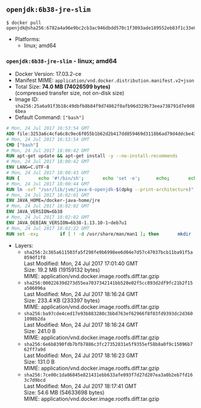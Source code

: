 ## `openjdk:6b38-jre-slim`

```console
$ docker pull openjdk@sha256:6782a4a96e9bc2cb3ac946dbdd570c1f3093ade189552eb83f1c33e0d9d861c2
```

-	Platforms:
	-	linux; amd64

### `openjdk:6b38-jre-slim` - linux; amd64

-	Docker Version: 17.03.2-ce
-	Manifest MIME: `application/vnd.docker.distribution.manifest.v2+json`
-	Total Size: **74.0 MB (74026599 bytes)**  
	(compressed transfer size, not on-disk size)
-	Image ID: `sha256:25a6a91f3b18c49dbfb8b84f9d74862f0afb96d329b73eea738791d7e9d86bea`
-	Default Command: `["bash"]`

```dockerfile
# Mon, 24 Jul 2017 16:53:54 GMT
ADD file:3253a6c4cfa6c8c9ec6f055b1b62d2b417dd859469d3118b6ad79d4ddcbe4338 in / 
# Mon, 24 Jul 2017 16:53:54 GMT
CMD ["bash"]
# Mon, 24 Jul 2017 18:00:42 GMT
RUN apt-get update && apt-get install -y --no-install-recommends 		bzip2 		unzip 		xz-utils 	&& rm -rf /var/lib/apt/lists/*
# Mon, 24 Jul 2017 18:00:42 GMT
ENV LANG=C.UTF-8
# Mon, 24 Jul 2017 18:00:43 GMT
RUN { 		echo '#!/bin/sh'; 		echo 'set -e'; 		echo; 		echo 'dirname "$(dirname "$(readlink -f "$(which javac || which java)")")"'; 	} > /usr/local/bin/docker-java-home 	&& chmod +x /usr/local/bin/docker-java-home
# Mon, 24 Jul 2017 18:00:44 GMT
RUN ln -svT "/usr/lib/jvm/java-6-openjdk-$(dpkg --print-architecture)" /docker-java-home
# Mon, 24 Jul 2017 18:02:01 GMT
ENV JAVA_HOME=/docker-java-home/jre
# Mon, 24 Jul 2017 18:02:02 GMT
ENV JAVA_VERSION=6b38
# Mon, 24 Jul 2017 18:02:02 GMT
ENV JAVA_DEBIAN_VERSION=6b38-1.13.10-1~deb7u1
# Mon, 24 Jul 2017 18:02:22 GMT
RUN set -ex; 		if [ ! -d /usr/share/man/man1 ]; then 		mkdir -p /usr/share/man/man1; 	fi; 		apt-get update; 	apt-get install -y 		openjdk-6-jre-headless="$JAVA_DEBIAN_VERSION" 	; 	rm -rf /var/lib/apt/lists/*; 		[ "$(readlink -f "$JAVA_HOME")" = "$(docker-java-home)" ]; 		update-alternatives --get-selections | awk -v home="$(readlink -f "$JAVA_HOME")" 'index($3, home) == 1 { $2 = "manual"; print | "update-alternatives --set-selections" }'; 	update-alternatives --query java | grep -q 'Status: manual'
```

-	Layers:
	-	`sha256:2c365a611503fa5f298fe9b6998ee6d04e7d57c47037bcb11ba91f5a059df1f8`  
		Last Modified: Mon, 24 Jul 2017 17:01:40 GMT  
		Size: 19.2 MB (19159132 bytes)  
		MIME: application/vnd.docker.image.rootfs.diff.tar.gzip
	-	`sha256:00022639d273d55ea7037342141bb528e02f5cc893d2df9fc21b2f15a506096a`  
		Last Modified: Mon, 24 Jul 2017 18:16:24 GMT  
		Size: 233.4 KB (233397 bytes)  
		MIME: application/vnd.docker.image.rootfs.diff.tar.gzip
	-	`sha256:ba97cde4ced17e93b883280c3bbd763ef62966f8f03fd9393dc2d3601098b2da`  
		Last Modified: Mon, 24 Jul 2017 18:16:24 GMT  
		Size: 241.0 B  
		MIME: application/vnd.docker.image.rootfs.diff.tar.gzip
	-	`sha256:6e6b8390fdb7bfb7886c3fc27352831e5f9355ef58b8a0f9c15096b762ff7a9d`  
		Last Modified: Mon, 24 Jul 2017 18:16:23 GMT  
		Size: 131.0 B  
		MIME: application/vnd.docker.image.rootfs.diff.tar.gzip
	-	`sha256:7ce00c1da86845e821431ebb633afe093f7d27d207ea3a0b2eb7fd163c7d9bcd`  
		Last Modified: Mon, 24 Jul 2017 18:17:41 GMT  
		Size: 54.6 MB (54633698 bytes)  
		MIME: application/vnd.docker.image.rootfs.diff.tar.gzip
